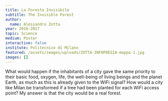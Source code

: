 ```yaml
---
title: La Foresta Invisibile
subtitle: The Invisible Forest
author:
  name: Alessandro Zotta
year: 2016-2017
topic: Science
medium: Poster
interactive: false
institute: Politecnico di Milano
featured: /assets/images/uploads/ZOTTA-INFOPOESIA-mappa-1.jpg
images: []
---
```

What would happen if the inhabitants of a city gave the same priority to their basic food, oxygen, life, the well-being of living beings and the planet Earth, as much as this is already given to the WiFi signal? How would a city like Milan be transformed if a tree had been planted for each WiFi access point? My answer is that the city would be a real forest.

